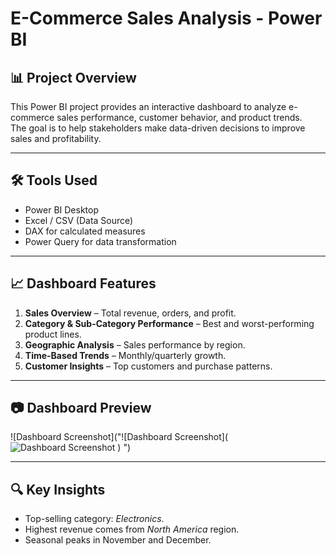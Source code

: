 # E-Commerce Sales Analysis - Power BI

## 📊 Project Overview
This Power BI project provides an interactive dashboard to analyze e-commerce sales performance, customer behavior, and product trends.  
The goal is to help stakeholders make data-driven decisions to improve sales and profitability.

---

## 🛠 Tools Used
- Power BI Desktop
- Excel / CSV (Data Source)
- DAX for calculated measures
- Power Query for data transformation

---

## 📈 Dashboard Features
1. **Sales Overview** – Total revenue, orders, and profit.
2. **Category & Sub-Category Performance** – Best and worst-performing product lines.
3. **Geographic Analysis** – Sales performance by region.
4. **Time-Based Trends** – Monthly/quarterly growth.
5. **Customer Insights** – Top customers and purchase patterns.

---

## 📷 Dashboard Preview
![Dashboard Screenshot]("![Dashboard Screenshot](![Dashboard Screenshot](https://raw.githubusercontent.com/your-username/your-repo/main/Screenshot%202025-08-13%20200446.png)
)
")

---

## 🔍 Key Insights
- Top-selling category: *Electronics*.
- Highest revenue comes from *North America* region.
- Seasonal peaks in November and December.
